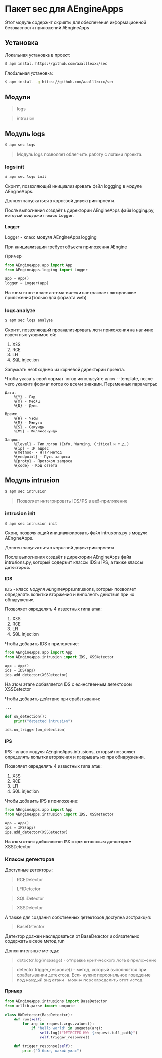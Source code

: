 # Пакет sec для AEngineApps

Этот модуль содержит скрипты для обеспечения информационной безопасности приложений AEngineApps

## Установка

Локальная установка в проект:
```sh
$ apm install https://github.com/aaalllexxx/sec
```

Глобальная установка:
```sh
$ apm install -g https://github.com/aaalllexxx/sec
```

## Модули

> logs

> intrusion

## Модуль logs
```sh
$ apm sec logs
```
> Модуль logs позволяет облегчить работу с логами проекта.

### logs init
```sh
$ apm sec logs init
```

Скрипт, позволяющий инициализировать файл loggging в модуле AEngineApps.

Должен запускаться в корневой директрии проекта.

После выполнения создаёт в директории AEngineApps файл logging.py, который содержит класс Logger.

#### Logger
Logger - класс модуля AEngineApps.logging

При инициализации требует объекта приложения AEngine

Пример

```py
from AEngineApps.app import App
from AEngineApps.logging import Logger

app = App()
logger = Logger(app)
```

На этом этапе класс автоматически настраивает логирование приложения (только для формата web)

### logs analyze
```sh
$ apm sec logs analyze
```

Скрипт, позволяющий проанализировать логи приложения на наличие известных уязвимостей:

1) XSS
2) RCE
3) LFI
4) SQL injection

Запускать необходимо из корневой директории проекта.

Чтобы указать свой формат логов используйте ключ --template, после чего укажите формат логов со всеми знаками.
Переменные параметры:

    Дата:
        %{Y} - Год
        %{m} - Месяц
        %{D} - День

    Время:
        %{H} - Часы
        %{M} - Минуты
        %{S} - Секунды
        %{MS} - Миллисекунды
    
    Запрос:
        %{level} - Тип логов (Info, Warning, Critical и т.д.)
        %{ip} - IP адрес
        %{method} - HTTP метод
        %{endpoint} - Путь запроса
        %{proto} - Протокол запроса
        %{code} - Код ответа



## Модуль intrusion
```sh
$ apm sec intrusion
```
> Позволяет интегрировать IDS/IPS в веб-приложение

### intrusion init
```sh
$ apm sec intrusion init
```
Скрит, позволяющий инициализировать файл intrusions.py в модуле AEngineApps. 

Должен запускаться в корневой директрии проекта.

После выполнения создаёт в директории AEngineApps файл intrusions.py, который содержит классы IDS и IPS, а также классы детекторов.

#### IDS
IDS - класс модуля AEngineApps.intrusions, который позволяет определять попытки вторжения и выполнять действия при их обнаружение.

Позволяет определять 4 известных типа атак:

1) XSS
2) RCE
3) LFI
4) SQL injection

Чтобы добавить IDS в приложение:

```py
from AEngineApps.app import App
from AEngineApps.intrusion import IDS, XSSDetector

app = App()
ids = IDS(app)
ids.add_detector(XSSDetector)
```
На этом этапе добавляется IDS с единственным детектором XSSDetector

Чтобы добавить действие при срабатывании:

```py
...

def on_detection():
    print("detected intrusion")

ids.on_trigger(on_detection)
```

#### IPS
IPS - класс модуля AEngineApps.intrusions, который позволяет определять попытки вторжения и прерывать их при обнаружении.

Позволяет определять 4 известных типа атак:

1) XSS
2) RCE
3) LFI
4) SQL injection

Чтобы добавить IPS в приложение:

```py
from AEngineApps.app import App
from AEngineApps.intrusion import IDS, XSSDetector

app = App()
ips = IPS(app)
ips.add_detector(XSSDetector)
```
На этом этапе добавляется IPS с единственным детектором XSSDetector

### Классы детекторов

Доступные детекторы:

> RCEDetector

> LFIDetector

> SQLiDetector

> XSSDetector

А также для создания собственных детекторов доступна абстракция:

> BaseDetector

Детектор должен наследоваться от BaseDetector и обязательно содержать в себе метод run. 

Дополнительные методы:

> detector.log(message) - отправка критического лога в приложение

> detector.trigger_response() - метод, который выполняется при срабатывании детектора. Если нужно персональное поведение под каждый вид атаки - можно переопределить этот метод

#### Пример

```py
from AEngineApps.intrusions import BaseDetector
from urllib.parse import unquote

class HWDetector(BaseDetector):
    def run(self):
        for arg in request.args.values():
            if "hello world" in unquote(arg):
                self.log(f"DETECTED HW: {request.full_path}")
                self.trigger_response()

    def trigger_response(self):
        print("О боже, какой ужас")
```